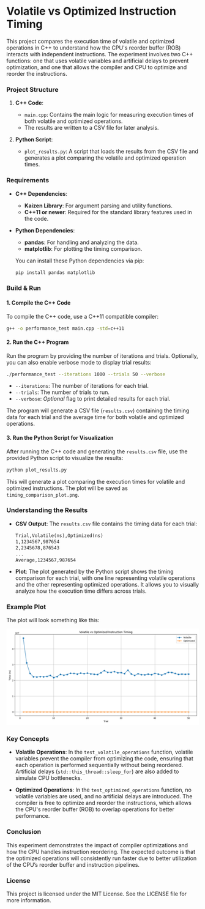 # Volatile vs Optimized Instruction Timing

This project compares the execution time of volatile and optimized operations in C++ to understand how the CPU's reorder buffer (ROB) interacts with independent instructions. The experiment involves two C++ functions: one that uses volatile variables and artificial delays to prevent optimization, and one that allows the compiler and CPU to optimize and reorder the instructions.

### Project Structure

1. **C++ Code**:
   - `main.cpp`: Contains the main logic for measuring execution times of both volatile and optimized operations.
   - The results are written to a CSV file for later analysis.

2. **Python Script**:
   - `plot_results.py`: A script that loads the results from the CSV file and generates a plot comparing the volatile and optimized operation times.

### Requirements

- **C++ Dependencies**:
  - **Kaizen Library**: For argument parsing and utility functions.
  - **C++11 or newer**: Required for the standard library features used in the code.

- **Python Dependencies**:
  - **pandas**: For handling and analyzing the data.
  - **matplotlib**: For plotting the timing comparison.
  
  You can install these Python dependencies via pip:
  ```bash
  pip install pandas matplotlib
  ```

### Build & Run

#### 1. Compile the C++ Code

To compile the C++ code, use a C++11 compatible compiler:

```bash
g++ -o performance_test main.cpp -std=c++11
```

#### 2. Run the C++ Program

Run the program by providing the number of iterations and trials. Optionally, you can also enable verbose mode to display trial results:

```bash
./performance_test --iterations 1000 --trials 50 --verbose
```

- `--iterations`: The number of iterations for each trial.
- `--trials`: The number of trials to run.
- `--verbose`: *Optional* flag to print detailed results for each trial.

The program will generate a CSV file (`results.csv`) containing the timing data for each trial and the average time for both volatile and optimized operations.

#### 3. Run the Python Script for Visualization

After running the C++ code and generating the `results.csv` file, use the provided Python script to visualize the results:

```bash
python plot_results.py
```

This will generate a plot comparing the execution times for volatile and optimized instructions. The plot will be saved as `timing_comparison_plot.png`.

### Understanding the Results

- **CSV Output**:
  The `results.csv` file contains the timing data for each trial:
  ```
  Trial,Volatile(ns),Optimized(ns)
  1,1234567,987654
  2,2345678,876543
  ...
  Average,1234567,987654
  ```

- **Plot**:
  The plot generated by the Python script shows the timing comparison for each trial, with one line representing volatile operations and the other representing optimized operations. It allows you to visually analyze how the execution time differs across trials.

### Example Plot

The plot will look something like this:

![Example Plot](timing_comparison_plot.png)

### Key Concepts

- **Volatile Operations**: In the `test_volatile_operations` function, volatile variables prevent the compiler from optimizing the code, ensuring that each operation is performed sequentially without being reordered. Artificial delays (`std::this_thread::sleep_for`) are also added to simulate CPU bottlenecks.
  
- **Optimized Operations**: In the `test_optimized_operations` function, no volatile variables are used, and no artificial delays are introduced. The compiler is free to optimize and reorder the instructions, which allows the CPU's reorder buffer (ROB) to overlap operations for better performance.

### Conclusion

This experiment demonstrates the impact of compiler optimizations and how the CPU handles instruction reordering. The expected outcome is that the optimized operations will consistently run faster due to better utilization of the CPU’s reorder buffer and instruction pipelines.

### License

This project is licensed under the MIT License. See the LICENSE file for more information.
